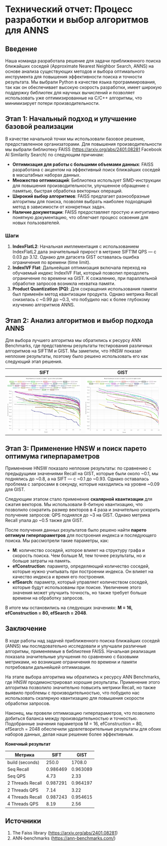 
# Технический отчет: Процесс разработки и выбор алгоритмов для ANNS

## Введение

Наша команда разработала решение для задачи приближенного поиска ближайших соседей (Approximate Nearest Neighbor Search, ANNS) на основе анализа существующих методов и выбора оптимального инструмента для повышения эффективности поиска и точности результата. Мы выбрали Python в качестве языка программирования, так как он обеспечивает высокую скорость разработки, имеет широкую поддержку библиотек для научных вычислений и позволяет использовать уже оптимизированные на C/C++ алгоритмы, что минимизирует потери производительности.

## Этап 1: Начальный подход и улучшение базовой реализации

В качестве начальной точки мы использовали базовое решение, предоставленное организаторами. Для повышения производительности мы выбрали библиотеку FAISS (https://arxiv.org/abs/2401.08281 Facebook AI Similarity Search) по следующим причинам:


- **Оптимизация для работы с большими объемами данных**: FAISS разработана с акцентом на эффективный поиск ближайших соседей в масштабных наборах данных.
- **Множество оптимизаций**: Библиотека использует SIMD-инструкции для повышения производительности, улучшенное обращение с памятью, быстрая обработка векторных операций.
- **Широкий выбор алгоритмов**: FAISS предлагает разнообразные алгоритмы для поиска, позволяя выбрать наиболее подходящий метод в зависимости от конкретных задач.
- **Наличие докуметации**: FAISS предоставляет простую и интуитивно понятную документацию, что облегчает процесс освоения для новых пользователей.

### Шаги

1. **IndexFlatL2**: Начальная имплементация с использованием IndexFlatL2 дала значительный прирост в метрике SIFT1M QPS — с 0.03 до 3.12. Однако для датасета GIST оставалась ошибка ограничения по времени (time limit).
2. **IndexIVF Flat**: Дальнейшая оптимизация включала переход на обучаемый индекс IndexIVF Flat, который позволил преодолеть ограничение по времени на GIST. К сожалению, при параллельной обработке запросов возникла нехватка памяти.
3. **Product Quantization (PQ)**: Для сокращения использования памяти был применён метод квантизации продукта. Однако метрика Recall снизилась с ~0.99 до ~0.3, что побудило нас к более глубокому изучению алгоритмов ANNS.

## Этап 2: Анализ алгоритмов и выбор подхода ANNS

Для выбора лучшего алгоритма мы обратились к ресурсу ANN Benchmarks, где представлены результаты тестирования различных алгоритмов на SIFT1M и GIST. Мы заметили, что HNSW показал неплохие результаты, поэтому было решено использовать его как следующий этап решения.


|   **SIFT** | **GIST**  |
|------------------------------|------------------------------|
| ![SIFT benchmark](./images/sift_recall_qps.png)        | ![GIST benchmark](./images/gist_recall_qps.png)        |


## Этап 3: Применение HNSW и поиск парето оптимума гиперпараметров

Применение HNSW показало неплохие результаты: по сравнению с предыдущими значениями Recall на GIST, которые были около ~0.1, мы поднялись до ~0.8, а на SIFT — с ~0.1 до ~0.93. Однако оставалась проблема с запросами в секунду, которые находились на уровне ~0.09 для GIST.

Следующим этапом стало применение **скалярной квантизации** для сжатия векторов. Мы использовали 8-битную квантизацию, что позволило сократить размер векторов в 4 раза и значительно ускорить получение запросов: QPS поднялся до ~3 на GIST. Однако метрика Recall упала до ~0.5 также для GIST.

После получения данных результатов было решено найти **парето оптимум гиперпараметров** для построения индекса и последующего поиска. Мы рассмотрели такие параметры, как:
- **M**: количество соседей, которое влияет на структуру графа и скорость поиска. Чем больше M, тем точнее результаты, но и больше затраты на память.
- **efConstruction**: параметр, определяющий количество соседей, которые нужно учитывать при построении индекса. Он влияет на качество индекса и время его построения.
- **efSearch**: параметр, который управляет количеством соседей, которые будут использованы при поиске. Увеличение этого значения может улучшить точность, но также требует больше времени на обработку запросов.

В итоге мы остановились на следующих значениях: **M = 16, efConstruction = 80, efSearch = 2048**.

## Заключение

В ходе работы над задачей приближенного поиска ближайших соседей (ANNS) мы последовательно исследовали и улучшали различные алгоритмы, применяемые в библиотеке FAISS. Начальная реализация показала значительные улучшения по сравнению с базовыми метриками, но возникшие ограничения по времени и памяти потребовали дальнейшей оптимизации.

На этапе выбора алгоритма мы обратились к ресурсу ANN Benchmarks, где HNSW продемонстрировал хорошие результаты. Применение этого алгоритма позволило значительно повысить метрики Recall, но также выявило проблемы с производительностью, что побудило нас использовать скалярную квантизацию для повышения скорости обработки запросов.

Наконец, мы провели оптимизацию гиперпараметров, что позволило добиться баланса между производительностью и точностью. Подобранные значения параметров M = 16, efConstruction = 80, efSearch = 2048 обеспечили удовлетворительные результаты для обоих наборов данных, делая наше решение более эффективным.

**Конечный результат**

| Метрика          | SIFT     | GIST      |
|------------------|----------|-----------|
| build (seconds)  | 250.0    | 1708.0    |
| Seq Recall       | 0.986469 | 0.963089  |
| Seq QPS          | 4.73     | 2.33      |
| 2 Threads Recall | 0.987291 |  0.964197 |
| 2 Threads QPS    | 7.14     | 3.22      |
| 4 Threads Recall | 0.987243 | 0.954615  |
| 4 Threads QPS    | 8.19     | 2.56      |

## Источники
1. The Faiss library (https://arxiv.org/abs/2401.08281)
2. ANN-benchmarks (https://ann-benchmarks.com/)

